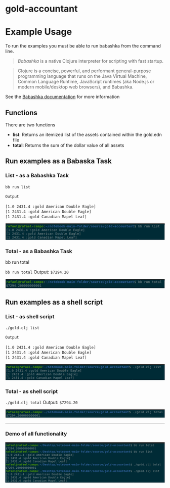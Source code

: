 # gold-accountant

# Example Usage

To run the examples you must be able to run babashka from the command line.

> *Babashka* is a native Clojure interpreter for scripting with fast startup.

> Clojure is a concise, powerful, and performant general-purpose  programming language that runs on the Java Virtual Machine, Common Language Runtime, JavaScript runtimes (aka Node.js or modern mobile/desktop web browsers), and Babashka.

See the [Babashka documentation](https://github.com/babashka/babashka#installation) for more information

## Functions

There are two functions

- **list**: Returns an itemized list of the assets contained within the gold.edn file
- **total**: Returns the sum of the dollar value of all assets

## Run examples as a Babaska Task

### **List** - as a Babashka Task

`bb run list`

```
Output

[1.0 2431.4 :gold American Double Eagle]
[1 2431.4 :gold American Double Eagle]
[1 2431.4 :gold Canadian Mapel Leaf]
```

![](screenshots/task-list.png)

### **Total** - as a Babashka Task

bb run total

`bb run total` Output: `$7294.20`

![](screenshots/task-total.png)

## Run examples as a shell script

### **List** - as shell script

`./gold.clj list`

```
Output

[1.0 2431.4 :gold American Double Eagle]
[1 2431.4 :gold American Double Eagle]
[1 2431.4 :gold Canadian Mapel Leaf]
```

![](screenshots/script-list.png)

### **Total** - as shell script

`./gold.clj total` Output: `$7294.20`

![](screenshots/script-total.png)

---

### Demo of all functionality

![](screenshots/all-cli-report.png)
